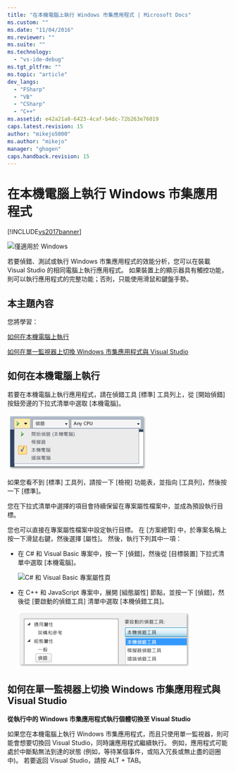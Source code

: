 ```yaml
---
title: "在本機電腦上執行 Windows 市集應用程式 | Microsoft Docs"
ms.custom: ""
ms.date: "11/04/2016"
ms.reviewer: ""
ms.suite: ""
ms.technology: 
  - "vs-ide-debug"
ms.tgt_pltfrm: ""
ms.topic: "article"
dev_langs: 
  - "FSharp"
  - "VB"
  - "CSharp"
  - "C++"
ms.assetid: e42a21a8-6423-4caf-b4dc-72b263e76019
caps.latest.revision: 15
author: "mikejo5000"
ms.author: "mikejo"
manager: "ghogen"
caps.handback.revision: 15
---
```

# 在本機電腦上執行 Windows 市集應用程式
[!INCLUDE[vs2017banner](../code-quality/includes/vs2017banner.md)]

![僅適用於 Windows](~/debugger/media/windows_only_content.png "windows\_only\_content")  
  
 若要偵錯、測試或執行 Windows 市集應用程式的效能分析，您可以在裝載 Visual Studio 的相同電腦上執行應用程式。  如果裝置上的顯示器具有觸控功能，則可以執行應用程式的完整功能；否則，只能使用滑鼠和鍵盤手勢。  
  
##  <a name="BKMK_In_this_topic"></a> 本主題內容  
 您將學習：  
  
 [如何在本機電腦上執行](#BKMK_How_to_run_on_a_local_machine)  
  
 [如何在單一監視器上切換 Windows 市集應用程式與 Visual Studio](#BKMK_How_to_switch_between_a_Windows_Store_app_and_Visual_Studio_on_a_single_monitor)  
  
##  <a name="BKMK_How_to_run_on_a_local_machine"></a> 如何在本機電腦上執行  
 若要在本機電腦上執行應用程式，請在偵錯工具 \[標準\] 工具列上，從 \[開始偵錯\] 按鈕旁邊的下拉式清單中選取 \[本機電腦\]。  
  
 ![執行於本機電腦](../debugger/media/vsrun_f5_local.png "VSRUN\_F5\_Local")  
  
 如果您看不到 \[標準\] 工具列，請按一下 \[檢視\] 功能表，並指向 \[工具列\]，然後按一下 \[標準\]。  
  
 您在下拉式清單中選擇的項目會持續保留在專案屬性檔案中，並成為預設執行目標。  
  
 您也可以直接在專案屬性檔案中設定執行目標。  在 \[方案總管\] 中，於專案名稱上按一下滑鼠右鍵，然後選擇 \[屬性\]。  然後，執行下列其中一項：  
  
-   在 C\# 和 Visual Basic 專案中，按一下 \[偵錯\]，然後從 \[目標裝置\] 下拉式清單中選取 \[本機電腦\]。  
  
     ![C&#35; 和 Visual Basic 專案屬性頁](~/debugger/media/vsrun_cs_vb_projprop_local.png "VSRUN\_CS\_VB\_ProjProp\_Local")  
  
-   在 C\+\+ 和 JavaScript 專案中，展開 \[組態屬性\] 節點，並按一下 \[偵錯\]，然後從 \[要啟動的偵錯工具\] 清單中選取 \[本機偵錯工具\]。  
  
     ![C&#43;&#43; 和 JavaScript 專案屬性頁](../debugger/media/vsrun_cpp_js_projprop_local.png "VSRUN\_CPP\_JS\_ProjProp\_Local")  
  
##  <a name="BKMK_How_to_switch_between_a_Windows_Store_app_and_Visual_Studio_on_a_single_monitor"></a> 如何在單一監視器上切換 Windows 市集應用程式與 Visual Studio  
 **從執行中的 Windows 市集應用程式執行個體切換至 Visual Studio**  
  
 如果您在本機電腦上執行 Windows 市集應用程式，而且只使用單一監視器，則可能會想要切換回 Visual Studio，同時讓應用程式繼續執行。  例如，應用程式可能處於中斷點無法到達的狀態 \(例如，等待某個事件，或陷入冗長或無止盡的迴圈中\)。  若要返回 Visual Studio，請按 ALT \+ TAB。